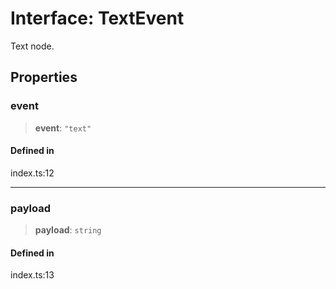 # Interface: TextEvent

Text node.

## Properties

### event

> **event**: `"text"`

#### Defined in

index.ts:12

***

### payload

> **payload**: `string`

#### Defined in

index.ts:13
